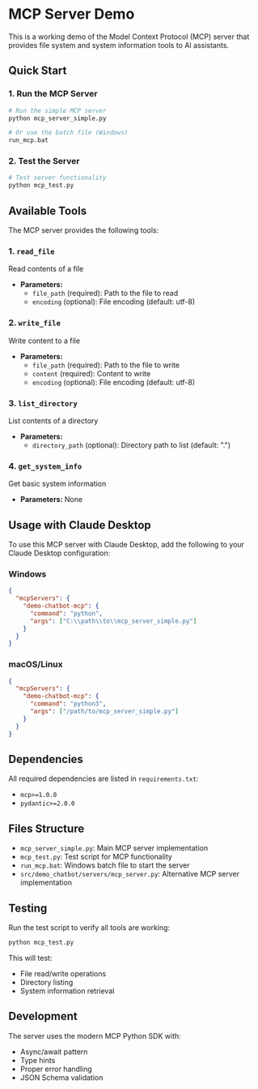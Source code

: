 # MCP Server Demo

This is a working demo of the Model Context Protocol (MCP) server that provides file system and system information tools to AI assistants.

## Quick Start

### 1. Run the MCP Server
```bash
# Run the simple MCP server
python mcp_server_simple.py

# Or use the batch file (Windows)
run_mcp.bat
```

### 2. Test the Server
```bash
# Test server functionality
python mcp_test.py
```

## Available Tools

The MCP server provides the following tools:

### 1. `read_file`
Read contents of a file
- **Parameters:**
  - `file_path` (required): Path to the file to read
  - `encoding` (optional): File encoding (default: utf-8)

### 2. `write_file`
Write content to a file
- **Parameters:**
  - `file_path` (required): Path to the file to write
  - `content` (required): Content to write
  - `encoding` (optional): File encoding (default: utf-8)

### 3. `list_directory`
List contents of a directory
- **Parameters:**
  - `directory_path` (optional): Directory path to list (default: ".")

### 4. `get_system_info`
Get basic system information
- **Parameters:** None

## Usage with Claude Desktop

To use this MCP server with Claude Desktop, add the following to your Claude Desktop configuration:

### Windows
```json
{
  "mcpServers": {
    "demo-chatbot-mcp": {
      "command": "python",
      "args": ["C:\\path\\to\\mcp_server_simple.py"]
    }
  }
}
```

### macOS/Linux
```json
{
  "mcpServers": {
    "demo-chatbot-mcp": {
      "command": "python3",
      "args": ["/path/to/mcp_server_simple.py"]
    }
  }
}
```

## Dependencies

All required dependencies are listed in `requirements.txt`:
- `mcp>=1.0.0`
- `pydantic>=2.0.0`

## Files Structure

- `mcp_server_simple.py`: Main MCP server implementation
- `mcp_test.py`: Test script for MCP functionality
- `run_mcp.bat`: Windows batch file to start the server
- `src/demo_chatbot/servers/mcp_server.py`: Alternative MCP server implementation

## Testing

Run the test script to verify all tools are working:
```bash
python mcp_test.py
```

This will test:
- File read/write operations
- Directory listing
- System information retrieval

## Development

The server uses the modern MCP Python SDK with:
- Async/await pattern
- Type hints
- Proper error handling
- JSON Schema validation